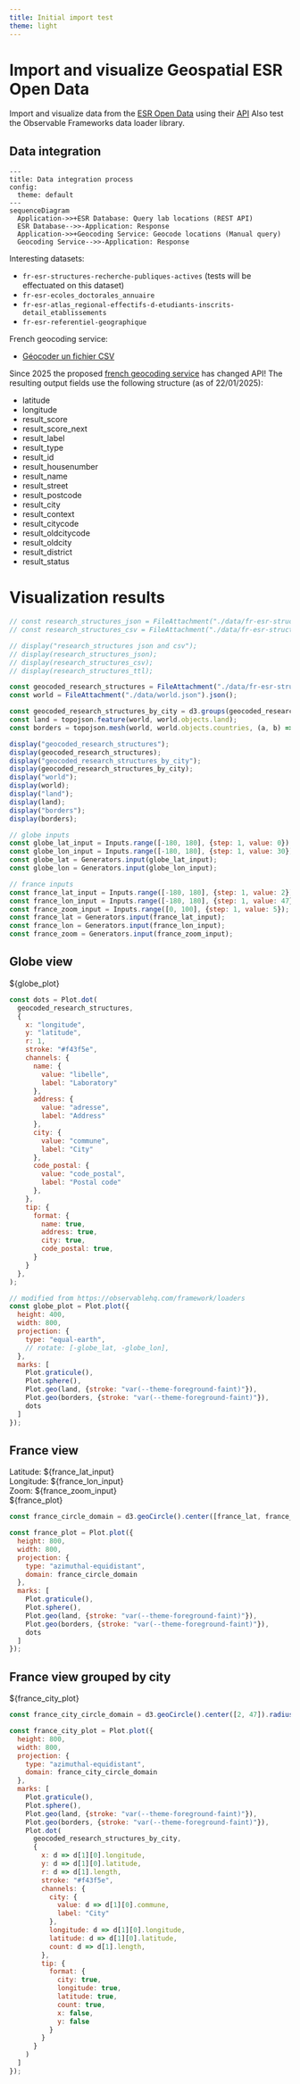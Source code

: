 ```yaml
---
title: Initial import test
theme: light
---
```


# Import and visualize Geospatial ESR Open Data

Import and visualize data from the [ESR Open Data](data.enseignementsup-recherche.gouv.fr) using their [API](https://data.enseignementsup-recherche.gouv.fr/api/explore/v2.1/console)
Also test the Observable Frameworks data loader library.

## Data integration

```mermaid
---
title: Data integration process
config:
  theme: default
---
sequenceDiagram
  Application->>+ESR Database: Query lab locations (REST API)
  ESR Database-->>-Application: Response
  Application->>+Geocoding Service: Geocode locations (Manual query)
  Geocoding Service-->>-Application: Response
```

Interesting datasets:
- `fr-esr-structures-recherche-publiques-actives` (tests will be effectuated on this dataset)
- `fr-esr-ecoles_doctorales_annuaire`
- `fr-esr-atlas_regional-effectifs-d-etudiants-inscrits-detail_etablissements`
- `fr-esr-referentiel-geographique`

French geocoding service:
- [Géocoder un fichier CSV](https://adresse.data.gouv.fr/csv)

<div class="caution">Since 2025 the proposed <a href="https://adresse.data.gouv.fr/csv">french geocoding service</a> has changed API! The resulting output fields use the following structure (as of 22/01/2025):
  <ul>
    <li>latitude</li>
    <li>longitude</li>
    <li>result_score</li>
    <li>result_score_next</li>
    <li>result_label</li>
    <li>result_type</li>
    <li>result_id</li>
    <li>result_housenumber</li>
    <li>result_name</li>
    <li>result_street</li>
    <li>result_postcode</li>
    <li>result_city</li>
    <li>result_context</li>
    <li>result_citycode</li>
    <li>result_oldcitycode</li>
    <li>result_oldcity</li>
    <li>result_district</li>
    <li>result_status</li>
  </ul>
</div>

# Visualization results

```js
// const research_structures_json = FileAttachment("./data/fr-esr-structures-recherche-publiques-actives.json").json();
// const research_structures_csv = FileAttachment("./data/fr-esr-structures-recherche-publiques-actives.csv").csv();
```

```js
// display("research_structures json and csv");
// display(research_structures_json);
// display(research_structures_csv);
// display(research_structures_ttl);
```

```js echo
const geocoded_research_structures = FileAttachment("./data/fr-esr-structures-recherche-publiques-actives.geocoded.csv").csv();
const world = FileAttachment("./data/world.json").json();
```

```js echo
const geocoded_research_structures_by_city = d3.groups(geocoded_research_structures, d => d.commune);
const land = topojson.feature(world, world.objects.land);
const borders = topojson.mesh(world, world.objects.countries, (a, b) => a !== b);
```

```js
display("geocoded_research_structures");
display(geocoded_research_structures);
display("geocoded_research_structures_by_city");
display(geocoded_research_structures_by_city);
display("world");
display(world);
display("land");
display(land);
display("borders");
display(borders);
```


```js
// globe inputs
const globe_lat_input = Inputs.range([-180, 180], {step: 1, value: 0});
const globe_lon_input = Inputs.range([-180, 180], {step: 1, value: 30});
const globe_lat = Generators.input(globe_lat_input);
const globe_lon = Generators.input(globe_lon_input);

// france inputs
const france_lat_input = Inputs.range([-180, 180], {step: 1, value: 2});
const france_lon_input = Inputs.range([-180, 180], {step: 1, value: 47});
const france_zoom_input = Inputs.range([0, 100], {step: 1, value: 5});
const france_lat = Generators.input(france_lat_input);
const france_lon = Generators.input(france_lon_input);
const france_zoom = Generators.input(france_zoom_input);
```

## Globe view
<!-- 
<div>Latitude: ${globe_lat_input}</div>
<div>Longitude: ${globe_lon_input}</div> -->
<div>${globe_plot}</div>

```js echo
const dots = Plot.dot(
  geocoded_research_structures,
  {
    x: "longitude",
    y: "latitude",
    r: 1,
    stroke: "#f43f5e",
    channels: {
      name: {
        value: "libelle",
        label: "Laboratory"
      },
      address: {
        value: "adresse",
        label: "Address"
      },
      city: {
        value: "commune",
        label: "City"
      },
      code_postal: {
        value: "code_postal",
        label: "Postal code"
      },
    },
    tip: {
      format: {
        name: true,
        address: true,
        city: true,
        code_postal: true,
      }
    }
  },
);

// modified from https://observablehq.com/framework/loaders
const globe_plot = Plot.plot({
  height: 400,
  width: 800,
  projection: {
    type: "equal-earth",
    // rotate: [-globe_lat, -globe_lon],
  },
  marks: [
    Plot.graticule(),
    Plot.sphere(),
    Plot.geo(land, {stroke: "var(--theme-foreground-faint)"}),
    Plot.geo(borders, {stroke: "var(--theme-foreground-faint)"}),
    dots
  ]
});
```

## France view

<div>Latitude: ${france_lat_input}</div>
<div>Longitude: ${france_lon_input}</div>
<div>Zoom: ${france_zoom_input}</div>
<div>${france_plot}</div>

```js echo
const france_circle_domain = d3.geoCircle().center([france_lat, france_lon]).radius(france_zoom)();

const france_plot = Plot.plot({
  height: 800,
  width: 800,
  projection: {
    type: "azimuthal-equidistant",
    domain: france_circle_domain
  },
  marks: [
    Plot.graticule(),
    Plot.sphere(),
    Plot.geo(land, {stroke: "var(--theme-foreground-faint)"}),
    Plot.geo(borders, {stroke: "var(--theme-foreground-faint)"}),
    dots
  ]
});
```

## France view grouped by city

<div>${france_city_plot}</div>

```js echo
const france_city_circle_domain = d3.geoCircle().center([2, 47]).radius(5)();

const france_city_plot = Plot.plot({
  height: 800,
  width: 800,
  projection: {
    type: "azimuthal-equidistant",
    domain: france_city_circle_domain
  },
  marks: [
    Plot.graticule(),
    Plot.sphere(),
    Plot.geo(land, {stroke: "var(--theme-foreground-faint)"}),
    Plot.geo(borders, {stroke: "var(--theme-foreground-faint)"}),
    Plot.dot(
      geocoded_research_structures_by_city,
      {
        x: d => d[1][0].longitude,
        y: d => d[1][0].latitude,
        r: d => d[1].length,
        stroke: "#f43f5e",
        channels: {
          city: {
            value: d => d[1][0].commune,
            label: "City"
          },
          longitude: d => d[1][0].longitude,
          latitude: d => d[1][0].latitude,
          count: d => d[1].length,
        },
        tip: {
          format: {
            city: true,
            longitude: true,
            latitude: true,
            count: true,
            x: false,
            y: false
          }
        }
      }
    )
  ]
});
```
